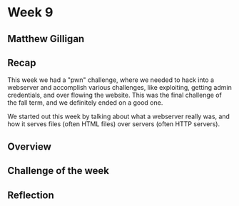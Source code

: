 # Week 9
## Matthew Gilligan

## Recap
This week we had a "pwn" challenge, where we needed to hack into a webserver and accomplish various challenges, like exploiting, getting admin credentials, and over flowing the website. This was the final challenge of the fall term, and we definitely ended on a good one.

We started out this week by talking about what a webserver really was, and how it serves files (often HTML files) over servers (often HTTP servers). 

## Overview

## Challenge of the week

## Reflection
